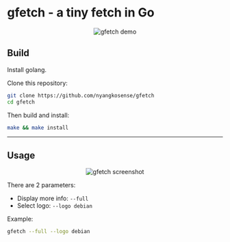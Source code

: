 # gfetch - a tiny fetch in Go

<p align="center">
  <img src="https://github.com/user-attachments/assets/856d518f-848c-459d-b082-9524cb9fa1f3" alt="gfetch demo">
</p>

## Build

Install golang. 

Clone this repository:

```bash
git clone https://github.com/nyangkosense/gfetch
cd gfetch
```

Then build and install:

```bash
make && make install
```

---

## Usage

<p align="center">
  <img src="https://github.com/user-attachments/assets/1b958549-0ff7-49de-91cf-6e4d10087052" alt="gfetch screenshot">
</p>

There are 2 parameters:

- Display more info: `--full`
- Select logo: `--logo debian`

Example:

```bash
gfetch --full --logo debian
```
